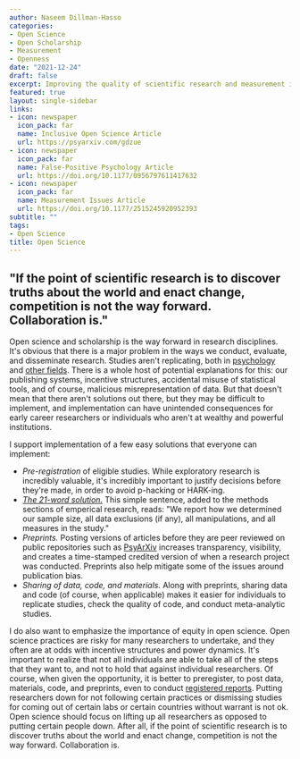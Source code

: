 ```yaml
---
author: Naseem Dillman-Hasso
categories:
- Open Science
- Open Scholarship
- Measurement
- Openness
date: "2021-12-24"
draft: false
excerpt: Improving the quality of scientific research and measurement is necessary for the future of scholarship.
featured: true
layout: single-sidebar
links:
- icon: newspaper
  icon_pack: far
  name: Inclusive Open Science Article
  url: https://psyarxiv.com/gdzue
- icon: newspaper
  icon_pack: far
  name: False-Positive Psychology Article
  url: https://doi.org/10.1177/0956797611417632
- icon: newspaper
  icon_pack: far
  name: Measurement Issues Article
  url: https://doi.org/10.1177/2515245920952393
subtitle: ""
tags:
- Open Science
title: Open Science
---
```

"If the point of scientific research is to discover truths about the world and enact change, competition is not the way forward. Collaboration is."
-

Open science and scholarship is the way forward in research disciplines. It's obvious that there is a major problem in the ways we conduct, evaluate, and disseminate research. Studies aren't replicating, both in [psychology](https://www.science.org/doi/10.1126/science.aac4716) and [other fields](https://www.nature.com/news/1-500-scientists-lift-the-lid-on-reproducibility-1.19970). There is a whole host of potential explanations for this: our publishing systems, incentive structures, accidental misuse of statistical tools, and of course, malicious misrepresentation of data. But that doesn't mean that there aren't solutions out there, but they may be difficult to implement, and implementation can have unintended consequences for early career researchers or individuals who aren't at wealthy and powerful institutions.

I support implementation of a few easy solutions that everyone can implement:
- *Pre-registration* of eligible studies. While exploratory research is incredibly valuable, it's incredibly important to justify decisions before they're made, in order to avoid p-hacking or HARK-ing.
- [*The 21-word solution.*](http://dx.doi.org/10.2139/ssrn.2160588) This simple sentence, added to the methods sections of emperical research, reads: "We report how we determined our sample size, all data exclusions (if any), all manipulations, and all measures in the study."
- *Preprints.* Posting versions of articles before they are peer reviewed on public repositories such as [PsyArXiv](https://psyarxiv.com/) increases transparency, visibility, and creates a time-stamped credited version of when a research project was conducted. Preprints also help mitigate some of the issues around publication bias.
- *Sharing of data, code, and materials.* Along with preprints, sharing data and code (of course, when applicable) makes it easier for individuals to replicate studies, check the quality of code, and conduct meta-analytic studies.

I do also want to emphasize the importance of equity in open science. Open science practices are risky for many researchers to undertake, and they often are at odds with incentive structures and power dynamics. It's important to realize that not all individuals are able to take all of the steps that they want to, and not to hold that against individual researchers. Of course, when given the opportunity, it is better to preregister, to post data, materials, code, and preprints, even to conduct [registered reports](https://www.cos.io/initiatives/registered-reports). Putting researchers down for not following certain practices or dismissing studies for coming out of certain labs or certain countries without warrant is not ok. Open science should focus on lifting up all researchers as opposed to putting certain people down. After all, if the point of scientific research is to discover truths about the world and enact change, competition is not the way forward. Collaboration is.